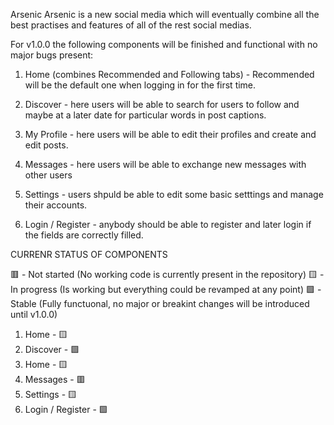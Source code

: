 Arsenic
Arsenic is a new social media which will eventually combine all the best practises and features of all of the rest social medias.


For v1.0.0 the following components will be finished and functional with no major bugs present:

1) Home (combines Recommended and Following tabs) - Recommended will be the default one when logging in for the first time.

2) Discover - here users will be able to search for users to follow and maybe at a later date for particular words in post captions.

3) My Profile - here users will be able to edit their profiles and create and edit posts.

4) Messages - here users will be able to exchange new messages with other users

5) Settings - users shpuld be able to edit some basic setttings and manage their accounts.

6) Login / Register - anybody should be able to register and later login if the fields are correctly filled.




CURRENR STATUS OF COMPONENTS

🟥 - Not started (No working code is currently present in the repository)
🟨 - In progress (Is working but everything could be revamped at any point)
🟩 - Stable (Fully functuonal, no major or breakint changes will be introduced until v1.0.0)

1) Home - 🟨
2) Discover - 🟩
3) Home - 🟨
4) Messages - 🟥
5) Settings - 🟨
6) Login / Register - 🟩
